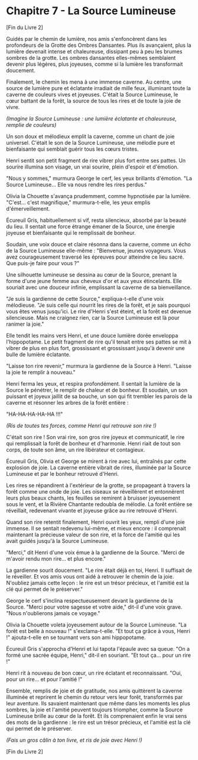 # Chapitre 7 - La Source Lumineuse

[Fin du Livre 2]

Guidés par le chemin de lumière, nos amis s'enfoncèrent dans les profondeurs de la Grotte des Ombres Dansantes. Plus ils avançaient, plus la lumière devenait intense et chaleureuse, dissipant peu à peu les brumes sombres de la grotte. Les ombres dansantes elles-mêmes semblaient devenir plus légères, plus joyeuses, comme si la lumière les transformait doucement.

Finalement, le chemin les mena à une immense caverne. Au centre, une source de lumière pure et éclatante irradiait de mille feux, illuminant toute la caverne de couleurs vives et joyeuses. C'était la Source Lumineuse, le cœur battant de la forêt, la source de tous les rires et de toute la joie de vivre.

*(Imagine la Source Lumineuse : une lumière éclatante et chaleureuse, remplie de couleurs)*

Un son doux et mélodieux emplit la caverne, comme un chant de joie universel. C'était le son de la Source Lumineuse, une mélodie pure et bienfaisante qui semblait guérir tous les cœurs tristes.

Henri sentit son petit fragment de rire vibrer plus fort entre ses pattes. Un sourire illumina son visage, un vrai sourire, plein d'espoir et d'émotion.

"Nous y sommes," murmura George le cerf, les yeux brillants d'émotion. "La Source Lumineuse... Elle va nous rendre les rires perdus."

Olivia la Chouette s'avança prudemment, comme hypnotisée par la lumière. "C'est... c'est magnifique," murmura-t-elle, les yeux emplis d'émerveillement.

Écureuil Gris, habituellement si vif, resta silencieux, absorbé par la beauté du lieu. Il sentait une force étrange émaner de la Source, une énergie joyeuse et bienfaisante qui le remplissait de bonheur.

Soudain, une voix douce et claire résonna dans la caverne, comme un écho de la Source Lumineuse elle-même : "Bienvenue, jeunes voyageurs. Vous avez courageusement traversé les épreuves pour atteindre ce lieu sacré. Que puis-je faire pour vous ?"

Une silhouette lumineuse se dessina au cœur de la Source, prenant la forme d'une jeune femme aux cheveux d'or et aux yeux étincelants. Elle souriait avec une douceur infinie, emplissant la caverne de sa bienveillance.

"Je suis la gardienne de cette Source," expliqua-t-elle d'une voix mélodieuse. "Je suis celle qui nourrit les rires de la forêt, et je sais pourquoi vous êtes venus jusqu'ici. Le rire d'Henri s'est éteint, et la forêt est devenue silencieuse. Mais ne craignez rien, car la Source Lumineuse est là pour ranimer la joie."

Elle tendit les mains vers Henri, et une douce lumière dorée enveloppa l'hippopotame. Le petit fragment de rire qu'il tenait entre ses pattes se mit à vibrer de plus en plus fort, grossissant et grossissant jusqu'à devenir une bulle de lumière éclatante.

"Laisse ton rire revenir," murmura la gardienne de la Source à Henri. "Laisse la joie te remplir à nouveau."

Henri ferma les yeux, et respira profondément. Il sentait la lumière de la Source le pénétrer, le remplir de chaleur et de bonheur. Et soudain, un son puissant et joyeux jaillit de sa bouche, un son qui fit trembler les parois de la caverne et résonner les arbres de la forêt entière :

"HA-HA-HA-HA-HA !!!"

*(Ris de toutes tes forces, comme Henri qui retrouve son rire !)*

C'était son rire ! Son vrai rire, son gros rire joyeux et communicatif, le rire qui remplissait la forêt de bonheur et d'harmonie. Henri riait de tout son corps, de toute son âme, un rire libérateur et contagieux.

Écureuil Gris, Olivia et George se mirent à rire avec lui, entraînés par cette explosion de joie. La caverne entière vibrait de rires, illuminée par la Source Lumineuse et par le bonheur retrouvé d'Henri.

Les rires se répandirent à l'extérieur de la grotte, se propageant à travers la forêt comme une onde de joie. Les oiseaux se réveillèrent et entonnèrent leurs plus beaux chants, les feuilles se remirent à bruisser joyeusement sous le vent, et la Rivière Chantante redoubla de mélodie. La forêt entière se réveillait, redevenant vivante et joyeuse grâce au rire retrouvé d'Henri.

Quand son rire retentit finalement, Henri ouvrit les yeux, rempli d'une joie immense. Il se sentait redevenu lui-même, et mieux encore : il comprenait maintenant la précieuse valeur de son rire, et la force de l'amitié qui les avait guidés jusqu'à la Source Lumineuse.

"Merci," dit Henri d'une voix émue à la gardienne de la Source. "Merci de m'avoir rendu mon rire... et plus encore."

La gardienne sourit doucement. "Le rire était déjà en toi, Henri. Il suffisait de le réveiller. Et vos amis vous ont aidé à retrouver le chemin de la joie. N'oubliez jamais cette leçon : le rire est un trésor précieux, et l'amitié est la clé qui permet de le préserver."

George le cerf s'inclina respectueusement devant la gardienne de la Source. "Merci pour votre sagesse et votre aide," dit-il d'une voix grave. "Nous n'oublierons jamais ce voyage."

Olivia la Chouette voleta joyeusement autour de la Source Lumineuse. "La forêt est belle à nouveau !" s'exclama-t-elle. "Et tout ça grâce à vous, Henri !" ajouta-t-elle en se tournant vers son ami hippopotame.

Écureuil Gris s'approcha d'Henri et lui tapota l'épaule avec sa queue. "On a formé une sacrée équipe, Henri," dit-il en souriant. "Et tout ça... pour un rire !"

Henri rit à nouveau de bon cœur, un rire éclatant et reconnaissant. "Oui, pour un rire... et pour l'amitié !"

Ensemble, remplis de joie et de gratitude, nos amis quittèrent la caverne illuminée et reprirent le chemin du retour vers leur forêt, transformés par leur aventure. Ils savaient maintenant que même dans les moments les plus sombres, la joie et l'amitié peuvent toujours triompher, comme la Source Lumineuse brille au cœur de la forêt. Et ils comprenaient enfin le vrai sens des mots de la gardienne : le rire est un trésor précieux, et l'amitié est la clé qui permet de le préserver.

*(Fais un gros câlin à ton livre, et ris de joie avec Henri !)*

[Fin du Livre 2]